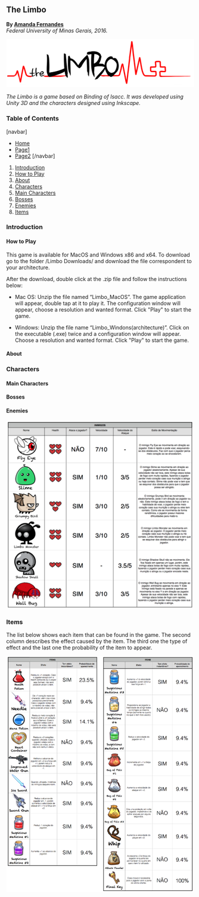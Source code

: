 ## The Limbo
**By [Amanda Fernandes](https://github.com/amandafer/)**<br>
*Federal University of Minas Gerais, 2016.*

![Ricochet Logo](images/the_limbo.png)

*The Limbo is a game based on Binding of Isacc. It was developed using Unity 3D and the characters designed using Inkscape.*

### Table of Contents
[navbar]
* [Home](index.html)
* [Page1](page1.html)
* [Page2](page1.html)
[/navbar]
1. [Introduction](#introduction-)
  1. [How to Play](#download-)
  2. [About](#about-)
2. [Characters](#characters-)
  1. [Main Characters](#main-characters-)
  2. [Bosses](#bosses-)
  3. [Enemies](#enemies-)
3. [Items](#items)

### Introduction <a name="introduction"></a>
#### How to Play <a name="download"></a>
This game is available for MacOS and Windows x86 and x64. To download go to the folder /Limbo Downloads/ and download the file correspondent to your architecture.

After the download, double click at the .zip file and follow the instructions below:

* Mac OS: Unzip the file named “Limbo_MacOS”. The game application will appear, double tap at it to play it. The configuration window will appear, choose a resolution and wanted format. Click "Play" to start the game.

* Windows: Unzip the file name “Limbo_Windons(architecture)”. Click on the executable (.exe) twice and a configuration window will appear. Choose a resolution and wanted format. Click "Play" to start the game.

#### About <a name="about"></a>

### Characters <a name="characters"></a>
#### Main Characters <a name="main-characters"></a>
#### Bosses <a name="bosses"></a>
#### Enemies <a name="enemies"></a>
![Enemies](images/enemies.png)

### Items <a name="items"></a>
The list below shows each item that can be found in the game. The second column describes the effect caused by the item. The third one the type of effect and the last one the probability of the item to appear.

![Items](images/items.png)
